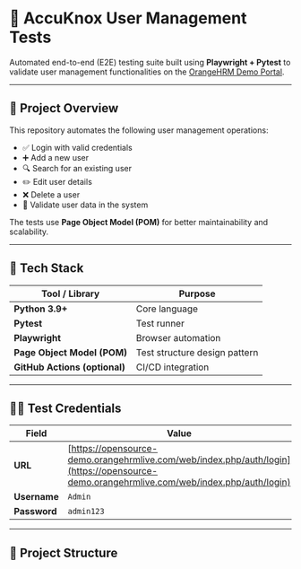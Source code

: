 # 🧪 AccuKnox User Management Tests

Automated end-to-end (E2E) testing suite built using **Playwright + Pytest** to validate user management functionalities on the [OrangeHRM Demo Portal](https://opensource-demo.orangehrmlive.com/web/index.php/auth/login).

---

## 🚀 Project Overview

This repository automates the following user management operations:

- ✅ Login with valid credentials  
- ➕ Add a new user  
- 🔍 Search for an existing user  
- ✏️ Edit user details  
- ❌ Delete a user  
- 🧾 Validate user data in the system  

The tests use **Page Object Model (POM)** for better maintainability and scalability.

---

## 🧰 Tech Stack

| Tool / Library | Purpose |
|----------------|----------|
| **Python 3.9+** | Core language |
| **Pytest** | Test runner |
| **Playwright** | Browser automation |
| **Page Object Model (POM)** | Test structure design pattern |
| **GitHub Actions (optional)** | CI/CD integration |

---

## 🧑‍💻 Test Credentials

| Field | Value |
|-------|--------|
| **URL** | [https://opensource-demo.orangehrmlive.com/web/index.php/auth/login](https://opensource-demo.orangehrmlive.com/web/index.php/auth/login) |
| **Username** | `Admin` |
| **Password** | `admin123` |

---

## 📂 Project Structure

